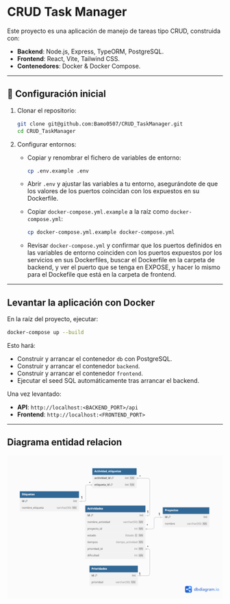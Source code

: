 # CRUD Task Manager

Este proyecto es una aplicación de manejo de tareas tipo CRUD, construida con:

* **Backend**: Node.js, Express, TypeORM, PostgreSQL.
* **Frontend**: React, Vite, Tailwind CSS.
* **Contenedores**: Docker & Docker Compose.

---

## 🔧 Configuración inicial

1. Clonar el repositorio:

   ```bash
   git clone git@github.com:Bamo0507/CRUD_TaskManager.git
   cd CRUD_TaskManager
   ```

2. Configurar entornos:

   * Copiar y renombrar el fichero de variables de entorno:

     ```bash
     cp .env.example .env
     ```

   * Abrir `.env` y ajustar las variables a tu entorno, asegurándote de que los valores de los puertos coincidan con los expuestos en su Dockerfile.

   * Copiar `docker-compose.yml.example` a la raíz como `docker-compose.yml`:

     ```bash
     cp docker-compose.yml.example docker-compose.yml
     ```

   * Revisar `docker-compose.yml` y confirmar que los puertos definidos en las variables de entorno coinciden con los puertos expuestos por los servicios en sus Dockerfiles, buscar el Dockerfile en la carpeta de backend, y ver el puerto que se tenga en EXPOSE, y hacer lo mismo para el Dockefile que está en la carpeta de frontend.

---

## Levantar la aplicación con Docker

En la raíz del proyecto, ejecutar:

```bash
docker-compose up --build
```

Esto hará:

* Construir y arrancar el contenedor `db` con PostgreSQL.
* Construir y arrancar el contenedor `backend`.
* Construir y arrancar el contenedor `frontend`.
* Ejecutar el seed SQL automáticamente tras arrancar el backend.

Una vez levantado:

* **API**: `http://localhost:<BACKEND_PORT>/api`
* **Frontend**: `http://localhost:<FRONTEND_PORT>`

---

## Diagrama entidad relacion

![Diagrama del Laboratorio 3](Laboratorio3.png)
